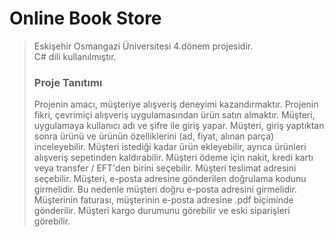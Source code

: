 # Online Book Store
> Eskişehir Osmangazi Üniversitesi 4.dönem projesidir. <br>
> C# dili kullanılmıştır.<br>
> ### Proje Tanıtımı 
> Projenin amacı, müşteriye alışveriş deneyimi kazandırmaktır. Projenin fikri, çevrimiçi alışveriş uygulamasından ürün satın almaktır. Müşteri, uygulamaya kullanıcı adı ve şifre ile giriş yapar. Müşteri, giriş yaptıktan sonra ürünü ve ürünün özelliklerini (ad, fiyat, alınan parça) inceleyebilir. Müşteri istediği kadar ürün ekleyebilir, ayrıca ürünleri alışveriş sepetinden kaldırabilir. Müşteri ödeme için nakit, kredi kartı veya transfer / EFT'den birini seçebilir. Müşteri teslimat adresini seçebilir. Müşteri, e-posta adresine gönderilen doğrulama kodunu girmelidir. Bu nedenle müşteri doğru e-posta adresini girmelidir. Müşterinin faturası, müşterinin e-posta adresine .pdf biçiminde gönderilir. Müşteri kargo durumunu görebilir ve eski siparişleri görebilir.
